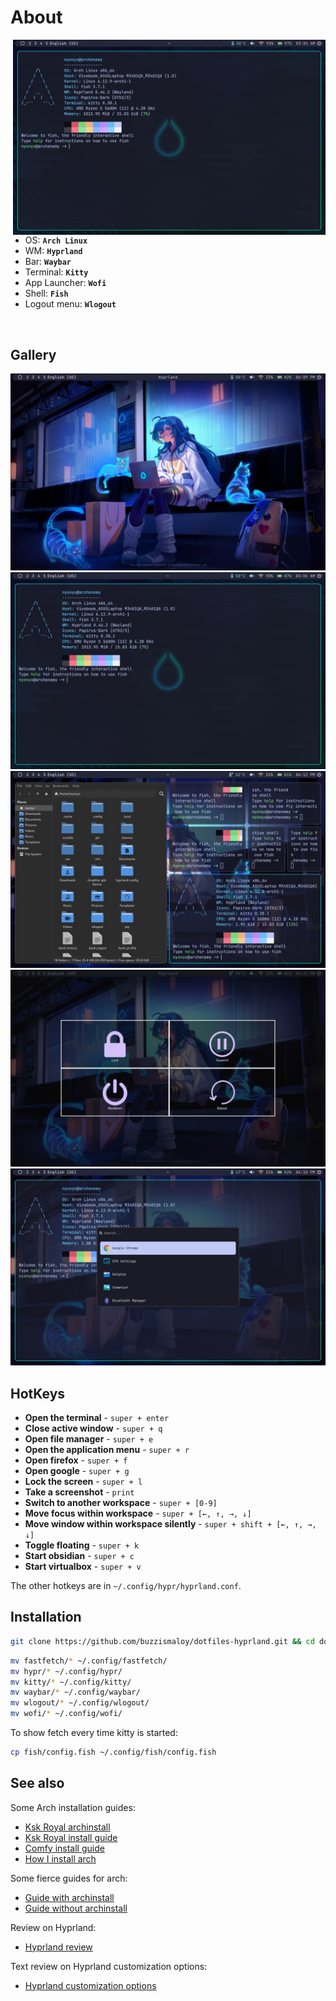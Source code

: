 <!-- INFORMATION -->
<h1 align="left">About</h1>

<img src="screenshots/2.png" alt="rice" align="right" width="500px">

</br>

 - OS: **`Arch Linux`**
 - WM: **`Hyprland`**
 - Bar: **`Waybar`**
 - Terminal: **`Kitty`**
 - App Launcher: **`Wofi`**
 - Shell: **`Fish`**
 - Logout menu: **`Wlogout`**

</br>


<!-- IMAGES -->
## Gallery
![gallery](screenshots/1.jpg)
![gallery](screenshots/2.png)
![gallery](screenshots/3.jpg)
![gallery](screenshots/4.jpg)
![gallery](screenshots/5.jpg)

<!-- HOTKEYS -->
## HotKeys
* **Open the terminal** - `super + enter`
* **Close active window** - `super + q`
* **Open file manager** - `super + e`
* **Open the application menu** - `super + r`
* **Open firefox** - `super + f`
* **Open google** - `super + g`
* **Lock the screen** - `super + l`
* **Take a screenshot** - `print`
* **Switch to another workspace** - `super + [0-9]`
* **Move focus within workspace** - `super + [←, ↑, →, ↓]`
* **Move window within workspace silently** - `super + shift + [←, ↑, →, ↓]`
* **Toggle floating** - `super + k`
* **Start obsidian** - `super + c`
* **Start virtualbox** - `super + v`

The other hotkeys are in `~/.config/hypr/hyprland.conf`.

<!-- INSTALLATION -->
## Installation

```bash
git clone https://github.com/buzzismaloy/dotfiles-hyprland.git && cd dotfiles-hyprland/src/
```

```bash
mv fastfetch/* ~/.config/fastfetch/
mv hypr/* ~/.config/hypr/
mv kitty/* ~/.config/kitty/
mv waybar/* ~/.config/waybar/
mv wlogout/* ~/.config/wlogout/
mv wofi/* ~/.config/wofi/
```

To show fetch every time kitty is started:

```bash
cp fish/config.fish ~/.config/fish/config.fish
```

## See also

Some Arch installation guides:

* [Ksk Royal archinstall](https://www.youtube.com/watch?v=mWl4P6DOt9M)
* [Ksk Royal install guide](https://www.youtube.com/watch?v=NxqU1G8hKWk)
* [Comfy install guide](https://www.youtube.com/watch?v=68z11VAYMS8)
* [How I install arch](https://www.youtube.com/watch?v=YC7NMbl4goo)

Some fierce guides for arch:

* [Guide with archinstall](https://www.youtube.com/watch?v=SBM2BUW-OH8)
* [Guide without archinstall](https://www.youtube.com/watch?v=13NB0zP2gXY)

Review on Hyprland:

* [Hyprland review](https://www.youtube.com/watch?v=DGzHxZCzfio)

Text review on Hyprland customization options:

* [Hyprland customization options](https://pingvinus.ru/note/hyprland-configuration)
